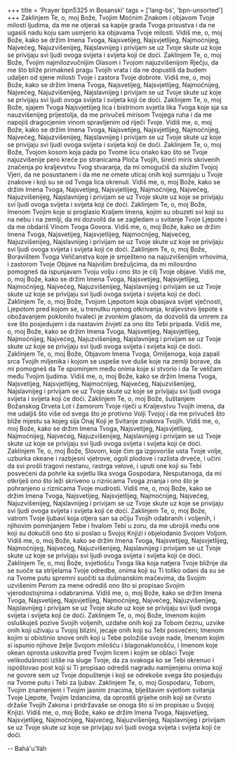 +++
title = 'Prayer bpn5325 in Bosanski'
tags = ['lang-bs', 'bpn-unsorted']
+++
Zaklinjem Te, o, moj Bože, Tvojim Moćnim Znakom i objavom Tvoje milosti ljudima, da me ne otjeraš sa kapije grada Tvoga prisustva i da ne ugasiš nadu koju sam usmjerio ka objavama Tvoje milosti. Vidiš me, o, moj Bože, kako se držim Imena Tvoga, Najsvetijeg, Najsvjetlijeg, Najmoćnijeg, Najvećeg, Najuzvišenijeg, Najslavnijeg i privijam se uz Tvoje skute uz koje se privijaju svi ljudi ovoga svijeta i svijeta koji će doći. Zaklinjem Te, o, moj Bože, Tvojim najmilozvučnijim Glasom i Tvojom najuzvišenijom Rječju, da me što bliže primakneš pragu Tvojih vrata i da ne dopustiš da budem udaljen od sjene milosti Tvoje i zastora Tvoje dobrote. Vidiš me, o, moj Bože, kako se držim Imena Tvoga, Najsvetijeg, Najsvjetlijeg, Najmoćnijeg, Najvećeg, Najuzvišenijeg, Najslavnijeg i privijam se uz Tvoje skute uz koje se privijaju svi ljudi ovoga svijeta i
svijeta koji će doći.
Zaklinjem Te, o, moj Bože, sjajem Tvoga Najsvjetlijeg lica i bistrinom svjetla lika Tvoga koje sja sa nauzvišenijeg prijestolja, da me privučeš mirisom Tvojega ruha i da me napojiš dragocjenim vinom spravljenim od riječi Tvoje. Vidiš me, o, moj Bože, kako se držim Imena Tvoga, Najsvetijeg, Najsvjetlijeg, Najmoćnijeg, Najvećeg, Najuzvišenijeg, Najslavnijeg i privijam se uz Tvoje skute uz koje se privijaju svi ljudi ovoga svijeta i svijeta koji će doći.
Zaklinjem Te, o, moj Bože, Tvojom kosom koja pada po Tvome licu onako kao što se Tvoje najuzvišenije pero kreće po stranicama Ploča Tvojih, šireći miris skrivenih značenja po kraljevstvu Tvog stvaranja, da mi omogućiš da služim Tvojoj Vjeri, da ne posustanem i da me ne omete uticaj onih koji sumnjaju u Tvoje znakove i koji su se od Tvoga lica okrenuli. Vidiš me, o, moj Bože, kako se držim Imena Tvoga, Najsvetijeg, Najsvjetlijeg, Najmoćnijeg, Najvećeg, Najuzvišenijeg, Najslavnijeg i privijam se uz Tvoje skute uz koje se privijaju svi ljudi ovoga svijeta i svijeta koji će doći.
Zaklinjem Te, o, moj Bože, Imenom Tvojim koje si proglasio Kraljem Imena, kojim su obuzeti svi koji su na nebu i na zemlji, da mi dozvoliš da se zagledam u svitanje Tvoje Ljepote i da me obdariš Vinom Tvoga Govora. Vidiš me, o, moj Bože, kako se držim Imena Tvoga, Najsvetijeg, Najsvjetlijeg, Najmoćnijeg, Najvećeg, Najuzvišenijeg, Najslavnijeg i privijam se uz Tvoje skute uz koje se privijaju svi ljudi ovoga svijeta i svijeta koji će doći.
Zaklinjem Te, o, moj Bože, Boravištem Tvoga Veličanstva koje je smješteno na najuzvišenijim vrhovima, i zastorom Tvoje Objave na Najvišim brežuljcima, da mi milosrdno pomogneš da ispunjavam Tvoju volju i ono što je cilj Tvoje objave. Vidiš me, o, moj Bože, kako se držim Imena Tvoga, Najsvetijeg, Najsvjetlijeg, Najmoćnijeg, Najvećeg, Najuzvišenijeg, Najslavnijeg i privijam se uz Tvoje skute uz koje se privijaju svi ljudi ovoga svijeta i svijeta koji će doći.
Zaklinjem Te, o, moj Bože, Tvojom Ljepotom koja obasjava svijet vječnosti, Ljepotom pred kojom se, u trenutku njenog otkrivanja, kraljevstvo ljepote s obožavanjem poklonilo hvaleći je zvonkim glasom, da dozvoliš da umrem za sve što posjedujem i da nastavim živjeti za ono što Tebi pripada. Vidiš me, o, moj Bože, kako se držim Imena Tvoga, Najsvetijeg, Najsvjetlijeg, Najmoćnijeg, Najvećeg, Najuzvišenijeg, Najslavnijeg i privijam se uz Tvoje skute uz koje se privijaju svi ljudi ovoga svijeta i svijeta koji će doći.
Zaklinjem Te, o, moj Bože, Objavom Imena Tvoga, Omiljenoga, koja zapali srca Tvojih miljenika i kojom se uspeše sve duše koje na zemlji borave, da mi pomogneš da Te spominjem među onima koje si stvorio i da Te veličam među Tvojim ljudima. Vidiš me, o, moj Bože, kako se držim Imena Tvoga, Najsvetijeg, Najsvjetlijeg, Najmoćnijeg, Najvećeg, Najuzvišenijeg, Najslavnijeg i privijam se uz Tvoje skute uz koje se privijaju svi ljudi ovoga svijeta i svijeta koji će doći.
Zaklinjem Te, o, moj Bože, šuštanjem Božanskog Drveta Lot i žamorom Tvoje riječi u Kraljevstvu Tvojih imena, da me udaljiš što više od svega što je protivno Volji Tvojoj i da me privučeš što bliže mjestu sa kojeg sija Onaj Koji je Svitanje znakova Tvojih. Vidiš me, o, moj Bože, kako se držim Imena Tvoga, Najsvetijeg, Najsvjetlijeg, Najmoćnijeg, Najvećeg, Najuzvišenijeg, Najslavnijeg i privijam se uz Tvoje skute uz koje se privijaju svi ljudi ovoga svijeta i svijeta koji će doći. Zaklinjem Te, o, moj Bože, Slovom, koje čim ga izgovoriše usta Tvoje volje, uzburka okeane i razbjesni vjetrove, ogoli plodove i razlista drveće, i učini da svi prošli tragovi nestanu, rastrga velove, i uputi one koji su Tebi posvećeni da pohrle ka svjetlu lika svoga Gospodara, Nesputanoga, da mi otkriješ ono što leži skriveno u riznicama Tvoga znanja i ono što je pohranjeno u riznicama Tvoje mudrosti. Vidiš me, o, moj Bože, kako se držim Imena Tvoga, Najsvetijeg, Najsvjetlijeg, Najmoćnijeg, Najvećeg, Najuzvišenijeg, Najslavnijeg i privijam se uz Tvoje skute uz koje se privijaju svi ljudi ovoga svijeta i svijeta koji će doći. Zaklinjem Te, o, moj Bože, vatrom Tvoje ljubavi koja otjera san sa očiju Tvojih odabranih i voljenih, i njihovim pominjanjem Tebe i hvalom Tebi u zoru, da me ubrojiš među one koji su dokučili ono što si poslao u Svojoj Knjizi i objelodanio Svojom Voljom. Vidiš me, o, moj Bože, kako se držim Imena Tvoga, Najsvetijeg, Najsvjetlijeg, Najmoćnijeg, Najvećeg, Najuzvišenijeg, Najslavnijeg i privijam se uz Tvoje skute uz koje se privijaju svi ljudi ovoga svijeta i svijeta koji će doći.
Zaklinjem Te, o, moj Bože, svjetlošću Tvoga lika koja natjera Tvoje bližnje da se suoče sa strijelama Tvoje odredbe, onima koji su Ti toliko odani da su se na Tvome putu spremni suočiti sa dušmanskim mačevima, da Svojim uzvišenim Perom za mene odrediš ono što si propisao Svojim vjerodostojnima i odabranima. Vidiš me, o, moj Bože, kako se držim Imena Tvoga, Najsvetijeg, Najsvjetlijeg, Najmoćnijeg, Najvećeg, Najuzvišenijeg, Najslavnijeg i privijam se uz Tvoje skute uz koje se privijaju svi ljudi ovoga svijeta i svijeta koji će doći.
Zaklinjem Te, o, moj Bože, Imenom kojim osluškuješ pozive Svojih voljenih, uzdahe onih koji za Tobom čeznu, uzvike onih koji uživaju u Tvojoj blizini, jecaje onih koji su Tebi posvećeni; Imenom kojim si obistinio snove onih koji u Tebe položiše svoje nade, Imenom kojim si ispunio njihove želje Svojom milošću i blagonaklonošću, i Imenom koje okean oprosta uskovitla pred Tvojim licem i kojim se oblaci Tvoje velikodušnosti izliše na sluge Tvoje, da za svakoga ko se Tebi okrenuo i ispoštovao post koji si Ti propisao odrediš nagradu namijenjenu onima koji ne govore sem uz Tvoje dopuštenje i koji se odrekoše svega što posjeduju na Tvome putu i Tebi za ljubav.
Zaklinjem Te, o, moj Gospodaru, Tobom, Tvojim znamenjem i Tvojim jasnim znacima, blještavim svjetlom svitanja Tvoje Ljepote, Tvojim Izdancima, da oprostiš grijehe onih koji se čvrsto držaše Tvojih Zakona i pridržavaše se onoga što si im propisao u Svojoj Knjizi. Vidiš me, o, moj Bože, kako se držim Imena Tvoga, Najsvetijeg, Najsvjetlijeg, Najmoćnijeg, Najvećeg, Najuzvišenijeg, Najslavnijeg i privijam se uz Tvoje skute uz koje se privijaju svi ljudi ovoga svijeta i svijeta koji će doći.

-- Bahá'u'lláh
